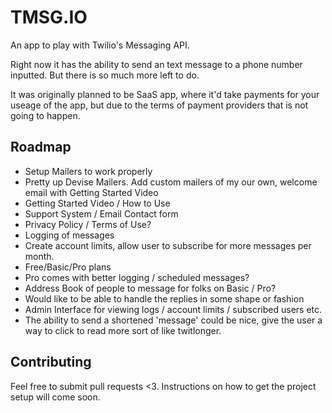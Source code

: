 # TMSG.IO

An app to play with Twilio's Messaging API.

Right now it has the ability to send an text message to a phone number inputted. But there is so much more left to do.

It was originally planned to be SaaS app, where it'd take payments for your useage of the app, but due to the terms of payment providers
that is not going to happen. 

## Roadmap
* Setup Mailers to work properly
* Pretty up Devise Mailers. Add custom mailers of my our own, welcome email with Getting Started Video
* Getting Started Video / How to Use
* Support System / Email Contact form
* Privacy Policy / Terms of Use?
* Logging of messages
* Create account limits, allow user to subscribe for more messages per month.
 * Free/Basic/Pro plans
 * Pro comes with better logging / scheduled messages?
 * Address Book of people to message for folks on Basic / Pro?
* Would like to be able to handle the replies in some shape or fashion
* Admin Interface for viewing logs / account limits / subscribed users etc.
* The ability to send a shortened 'message' could be nice, give the user a way to click to read more sort of like twitlonger.

## Contributing
Feel free to submit pull requests <3. Instructions on how to get the project setup will come soon.
